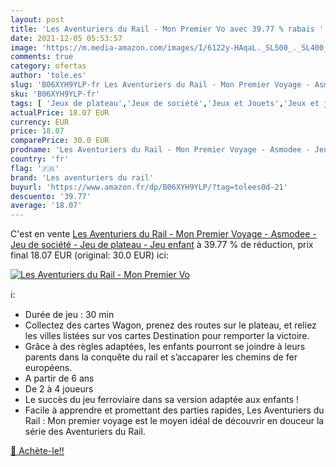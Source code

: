 ```yaml
---
layout: post
title: 'Les Aventuriers du Rail - Mon Premier Vo avec 39.77 % rabais '
date: 2021-12-05 05:53:57
image: 'https://m.media-amazon.com/images/I/6122y-HAqaL._SL500_._SL400_.jpg'
comments: true
category: ofertas
author: 'tole.es'
slug: 'B06XYH9YLP-fr Les Aventuriers du Rail - Mon Premier Voyage - Asmodee -...'
sku: 'B06XYH9YLP-fr'
tags: [ 'Jeux de plateau','Jeux de société','Jeux et Jouets','Jeux et jouets','les aventuriers du rail', ]
actualPrice: 18.07 EUR
currency: EUR
price: 18.07
comparePrice: 30.0 EUR
prodname: 'Les Aventuriers du Rail - Mon Premier Voyage - Asmodee - Jeu de société - Jeu de plateau - Jeu enfant'
country: 'fr'
flag: '🇫🇷'
brand: 'Les aventuriers du rail'
buyurl: 'https://www.amazon.fr/dp/B06XYH9YLP/?tag=tolees0d-21'
descuento: '39.77'
average: '18.07'
---
```


C'est en vente [Les Aventuriers du Rail - Mon Premier Voyage - Asmodee - Jeu de société - Jeu de plateau - Jeu enfant](https://www.amazon.fr/dp/B06XYH9YLP/?tag=tolees0d-21)  à  39.77 % de réduction, prix final  18.07 EUR (original: 30.0 EUR) ici:

[![Les Aventuriers du Rail - Mon Premier Vo](https://m.media-amazon.com/images/I/6122y-HAqaL._SL500_._SL400_.jpg)](https://www.amazon.fr/dp/B06XYH9YLP/?tag=tolees0d-21)

ℹ️:

- Durée de jeu : 30 min
- Collectez des cartes Wagon, prenez des routes sur le plateau, et reliez les villes listées sur vos cartes Destination pour remporter la victoire.
- Grâce à des règles adaptées, les enfants pourront se joindre à leurs parents dans la conquête du rail et s’accaparer les chemins de fer européens.
- A partir de 6 ans
- De 2 à 4 joueurs
- Le succès du jeu ferroviaire dans sa version adaptée aux enfants !
- Facile à apprendre et promettant des parties rapides, Les Aventuriers du Rail : Mon premier voyage est le moyen idéal de découvrir en douceur la série des Aventuriers du Rail.

[🛒 Achète-le!!](https://www.amazon.fr/dp/B06XYH9YLP/?tag=tolees0d-21)
